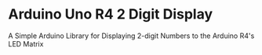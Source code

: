 # Arduino Uno R4 2 Digit Display
A Simple Arduino Library for Displaying 2-digit Numbers to the Arduino R4's LED Matrix
